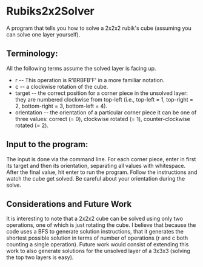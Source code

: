 # Rubiks2x2Solver

A program that tells you how to solve a 2x2x2 rubik's cube (assuming you can solve one layer yourself).

## Terminology:
All the following terms assume the solved layer is facing up.
+ r -- This operation is R'BRBFB'F' in a more familiar notation.  
+ c -- a clockwise rotation of the cube.
+ target -- the correct position for a corner piece in the unsolved layer: they are numbered clockwise from top-left (i.e., top-left = 1, top-right = 2, bottom-right = 3, bottom-left = 4).
+ orientation -- the orientation of a particular corner piece it can be one of three values: correct (= 0), clockwise rotated (= 1), counter-clockwise rotated (= 2).

## Input to the program:
The input is done via the command line. 
For each corner piece, enter in first its target and then its orientation, separating all values with whitespace.
After the final value, hit enter to run the program.
Follow the instructions and watch the cube get solved.
Be careful about your orientation during the solve.

## Considerations and Future Work
It is interesting to note that a 2x2x2 cube can be solved using only two operations, one of which is just rotating the cube.
I believe that because the code uses a BFS to generate solution instructions, that it generates the shortest possible solution in terms of number of operations (r and c both counting a single operation).
Future work would consist of extending this work to also generate solutions for the unsolved layer of a 3x3x3 (solving the top two layers is easy).

